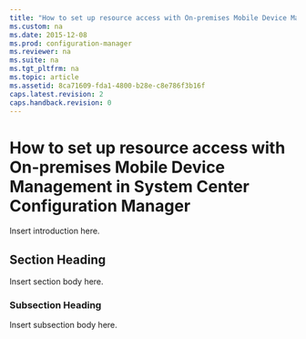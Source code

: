 ```yaml
---
title: "How to set up resource access with On-premises Mobile Device Management in System Center Configuration Manager"
ms.custom: na
ms.date: 2015-12-08
ms.prod: configuration-manager
ms.reviewer: na
ms.suite: na
ms.tgt_pltfrm: na
ms.topic: article
ms.assetid: 8ca71609-fda1-4800-b28e-c8e786f3b16f
caps.latest.revision: 2
caps.handback.revision: 0
---
```

# How to set up resource access with On-premises Mobile Device Management in System Center Configuration Manager
Insert introduction here.  
  
## Section Heading  
 Insert section body here.  
  
### Subsection Heading  
 Insert subsection body here.